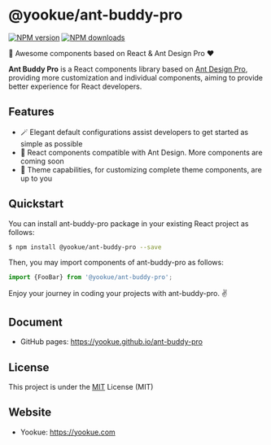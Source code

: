 # @yookue/ant-buddy-pro

[![NPM version](https://img.shields.io/npm/v/@yookue/ant-buddy-pro.svg?style=flat)](https://npmjs.org/package/@yookue/ant-buddy-pro)
[![NPM downloads](http://img.shields.io/npm/dm/@yookue/ant-buddy-pro.svg?style=flat)](https://npmjs.org/package/@yookue/ant-buddy-pro)

🏅 Awesome components based on React & Ant Design Pro ❤️

**Ant Buddy Pro** is a React components library based on [Ant Design Pro](https://pro.ant.design), providing more customization and individual components, aiming to provide better experience for React developers.

## Features

- 🪄 Elegant default configurations assist developers to get started as simple as possible
- 💎 React components compatible with Ant Design. More components are coming soon
- 🎨 Theme capabilities, for customizing complete theme components, are up to you

## Quickstart

You can install ant-buddy-pro package in your existing React project as follows:

```bash
$ npm install @yookue/ant-buddy-pro --save
```

Then, you may import components of ant-buddy-pro as follows:

```jsx | pure
import {FooBar} from '@yookue/ant-buddy-pro';
```

Enjoy your journey in coding your projects with ant-buddy-pro. ✌️

## Document

- GitHub pages: https://yookue.github.io/ant-buddy-pro

## License

This project is under the [MIT](https://mit-license.org/) License (MIT)

## Website

- Yookue: https://yookue.com
